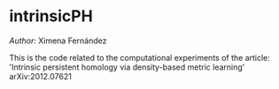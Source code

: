 # intrinsicPH

_Author:_ Ximena Fernández

This is the code related to the computational experiments of the article:
'Intrinsic persistent homology via density-based metric learning' arXiv:2012.07621

